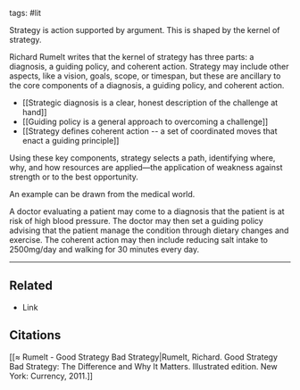 tags: #lit 

Strategy is action supported by argument. This is shaped by the kernel of strategy. 

Richard Rumelt writes that the kernel of strategy has three parts: a diagnosis, a guiding policy, and coherent action. Strategy may include other aspects, like a vision, goals, scope, or timespan, but these are ancillary to the core components of a diagnosis, a guiding policy, and coherent action. 

- [[Strategic diagnosis is a clear, honest description of the challenge at hand]]
- [[Guiding policy is a general approach to overcoming a challenge]]
- [[Strategy defines coherent action -- a set of coordinated moves that enact a guiding principle]]

Using these key components, strategy selects a path, identifying where, why, and how resources are applied—the application of weakness against strength or to the best opportunity.

An example can be drawn from the medical world. 

A doctor evaluating a patient may come to a diagnosis that the patient is at risk of high blood pressure. The doctor may then set a guiding policy advising that the patient manage the condition through dietary changes and exercise. The coherent action may then include reducing salt intake to 2500mg/day and walking for 30 minutes every day. 

---
## Related
- Link

## Citations
[[≈ Rumelt - Good Strategy Bad Strategy|Rumelt, Richard. Good Strategy Bad Strategy: The Difference and Why It Matters. Illustrated edition. New York: Currency, 2011.]]
